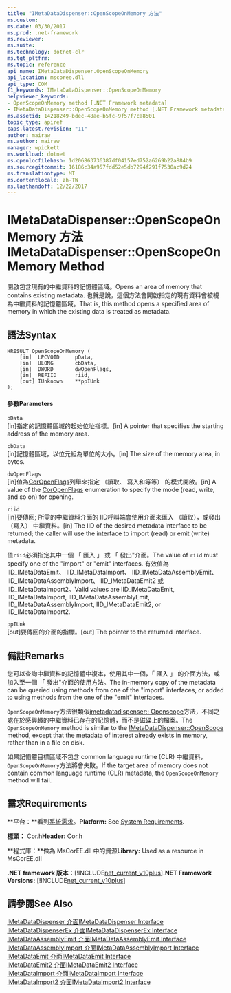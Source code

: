 ```yaml
---
title: "IMetaDataDispenser::OpenScopeOnMemory 方法"
ms.custom: 
ms.date: 03/30/2017
ms.prod: .net-framework
ms.reviewer: 
ms.suite: 
ms.technology: dotnet-clr
ms.tgt_pltfrm: 
ms.topic: reference
api_name: IMetaDataDispenser.OpenScopeOnMemory
api_location: mscoree.dll
api_type: COM
f1_keywords: IMetaDataDispenser::OpenScopeOnMemory
helpviewer_keywords:
- OpenScopeOnMemory method [.NET Framework metadata]
- IMetaDataDispenser::OpenScopeOnMemory method [.NET Framework metadata]
ms.assetid: 14218249-bdec-48ae-b5fc-9f57f7ca8501
topic_type: apiref
caps.latest.revision: "11"
author: mairaw
ms.author: mairaw
manager: wpickett
ms.workload: dotnet
ms.openlocfilehash: 1d206863736387df04157ed752a6269b22a884b9
ms.sourcegitcommit: 16186c34a957fdd52e5db7294f291f7530ac9d24
ms.translationtype: MT
ms.contentlocale: zh-TW
ms.lasthandoff: 12/22/2017
---
```

# <a name="imetadatadispenseropenscopeonmemory-method"></a><span data-ttu-id="27e53-102">IMetaDataDispenser::OpenScopeOnMemory 方法</span><span class="sxs-lookup"><span data-stu-id="27e53-102">IMetaDataDispenser::OpenScopeOnMemory Method</span></span>
<span data-ttu-id="27e53-103">開啟包含現有的中繼資料的記憶體區域。</span><span class="sxs-lookup"><span data-stu-id="27e53-103">Opens an area of memory that contains existing metadata.</span></span> <span data-ttu-id="27e53-104">也就是說，這個方法會開啟指定的現有資料會被視為中繼資料的記憶體區域。</span><span class="sxs-lookup"><span data-stu-id="27e53-104">That is, this method opens a specified area of memory in which the existing data is treated as metadata.</span></span>  
  
## <a name="syntax"></a><span data-ttu-id="27e53-105">語法</span><span class="sxs-lookup"><span data-stu-id="27e53-105">Syntax</span></span>  
  
```  
HRESULT OpenScopeOnMemory (  
    [in]  LPCVOID     pData,   
    [in]  ULONG       cbData,   
    [in]  DWORD       dwOpenFlags,   
    [in]  REFIID      riid,   
    [out] IUnknown    **ppIUnk  
);  
```  
  
#### <a name="parameters"></a><span data-ttu-id="27e53-106">參數</span><span class="sxs-lookup"><span data-stu-id="27e53-106">Parameters</span></span>  
 `pData`  
 <span data-ttu-id="27e53-107">[in]指定的記憶體區域的起始位址指標。</span><span class="sxs-lookup"><span data-stu-id="27e53-107">[in] A pointer that specifies the starting address of the memory area.</span></span>  
  
 `cbData`  
 <span data-ttu-id="27e53-108">[in]記憶體區域，以位元組為單位的大小。</span><span class="sxs-lookup"><span data-stu-id="27e53-108">[in] The size of the memory area, in bytes.</span></span>  
  
 `dwOpenFlags`  
 <span data-ttu-id="27e53-109">[in]值為[CorOpenFlags](../../../../docs/framework/unmanaged-api/metadata/coropenflags-enumeration.md)列舉來指定 （讀取、 寫入和等等） 的模式開啟。</span><span class="sxs-lookup"><span data-stu-id="27e53-109">[in] A value of the [CorOpenFlags](../../../../docs/framework/unmanaged-api/metadata/coropenflags-enumeration.md) enumeration to specify the mode (read, write, and so on) for opening.</span></span>  
  
 `riid`  
 <span data-ttu-id="27e53-110">[in]要傳回; 所需的中繼資料介面的 IID呼叫端會使用介面來匯入 （讀取），或發出 （寫入） 中繼資料。</span><span class="sxs-lookup"><span data-stu-id="27e53-110">[in] The IID of the desired metadata interface to be returned; the caller will use the interface to import (read) or emit (write) metadata.</span></span>  
  
 <span data-ttu-id="27e53-111">值`riid`必須指定其中一個 「 匯入 」 或 「 發出"介面。</span><span class="sxs-lookup"><span data-stu-id="27e53-111">The value of `riid` must specify one of the "import" or "emit" interfaces.</span></span> <span data-ttu-id="27e53-112">有效值為 IID_IMetaDataEmit、 IID_IMetaDataImport、 IID_IMetaDataAssemblyEmit、 IID_IMetaDataAssemblyImport、 IID_IMetaDataEmit2 或 IID_IMetaDataImport2。</span><span class="sxs-lookup"><span data-stu-id="27e53-112">Valid values are IID_IMetaDataEmit, IID_IMetaDataImport, IID_IMetaDataAssemblyEmit, IID_IMetaDataAssemblyImport, IID_IMetaDataEmit2, or IID_IMetaDataImport2.</span></span>  
  
 `ppIUnk`  
 <span data-ttu-id="27e53-113">[out]要傳回的介面的指標。</span><span class="sxs-lookup"><span data-stu-id="27e53-113">[out] The pointer to the returned interface.</span></span>  
  
## <a name="remarks"></a><span data-ttu-id="27e53-114">備註</span><span class="sxs-lookup"><span data-stu-id="27e53-114">Remarks</span></span>  
 <span data-ttu-id="27e53-115">您可以查詢中繼資料的記憶體中複本，使用其中一個，「 匯入 」 的介面方法，或加入至一個 「 發出"介面的使用方法。</span><span class="sxs-lookup"><span data-stu-id="27e53-115">The in-memory copy of the metadata can be queried using methods from one of the "import" interfaces, or added to using methods from the one of the "emit" interfaces.</span></span>  
  
 <span data-ttu-id="27e53-116">`OpenScopeOnMemory`方法很類似[imetadatadispenser:: Openscope](../../../../docs/framework/unmanaged-api/metadata/imetadatadispenser-openscope-method.md)方法，不同之處在於感興趣的中繼資料已存在的記憶體，而不是磁碟上的檔案。</span><span class="sxs-lookup"><span data-stu-id="27e53-116">The `OpenScopeOnMemory` method is similar to the [IMetaDataDispenser::OpenScope](../../../../docs/framework/unmanaged-api/metadata/imetadatadispenser-openscope-method.md) method, except that the metadata of interest already exists in memory, rather than in a file on disk.</span></span>  
  
 <span data-ttu-id="27e53-117">如果記憶體目標區域不包含 common language runtime (CLR) 中繼資料，`OpenScopeOnMemory`方法將會失敗。</span><span class="sxs-lookup"><span data-stu-id="27e53-117">If the target area of memory does not contain common language runtime (CLR) metadata, the `OpenScopeOnMemory` method will fail.</span></span>  
  
## <a name="requirements"></a><span data-ttu-id="27e53-118">需求</span><span class="sxs-lookup"><span data-stu-id="27e53-118">Requirements</span></span>  
 <span data-ttu-id="27e53-119">**平台：**看到[系統需求](../../../../docs/framework/get-started/system-requirements.md)。</span><span class="sxs-lookup"><span data-stu-id="27e53-119">**Platform:** See [System Requirements](../../../../docs/framework/get-started/system-requirements.md).</span></span>  
  
 <span data-ttu-id="27e53-120">**標頭：** Cor.h</span><span class="sxs-lookup"><span data-stu-id="27e53-120">**Header:** Cor.h</span></span>  
  
 <span data-ttu-id="27e53-121">**程式庫：**做為 MsCorEE.dll 中的資源</span><span class="sxs-lookup"><span data-stu-id="27e53-121">**Library:** Used as a resource in MsCorEE.dll</span></span>  
  
 <span data-ttu-id="27e53-122">**.NET framework 版本：**[!INCLUDE[net_current_v10plus](../../../../includes/net-current-v10plus-md.md)]</span><span class="sxs-lookup"><span data-stu-id="27e53-122">**.NET Framework Versions:** [!INCLUDE[net_current_v10plus](../../../../includes/net-current-v10plus-md.md)]</span></span>  
  
## <a name="see-also"></a><span data-ttu-id="27e53-123">請參閱</span><span class="sxs-lookup"><span data-stu-id="27e53-123">See Also</span></span>  
 [<span data-ttu-id="27e53-124">IMetaDataDispenser 介面</span><span class="sxs-lookup"><span data-stu-id="27e53-124">IMetaDataDispenser Interface</span></span>](../../../../docs/framework/unmanaged-api/metadata/imetadatadispenser-interface.md)  
 [<span data-ttu-id="27e53-125">IMetaDataDispenserEx 介面</span><span class="sxs-lookup"><span data-stu-id="27e53-125">IMetaDataDispenserEx Interface</span></span>](../../../../docs/framework/unmanaged-api/metadata/imetadatadispenserex-interface.md)  
 [<span data-ttu-id="27e53-126">IMetaDataAssemblyEmit 介面</span><span class="sxs-lookup"><span data-stu-id="27e53-126">IMetaDataAssemblyEmit Interface</span></span>](../../../../docs/framework/unmanaged-api/metadata/imetadataassemblyemit-interface.md)  
 [<span data-ttu-id="27e53-127">IMetaDataAssemblyImport 介面</span><span class="sxs-lookup"><span data-stu-id="27e53-127">IMetaDataAssemblyImport Interface</span></span>](../../../../docs/framework/unmanaged-api/metadata/imetadataassemblyimport-interface.md)  
 [<span data-ttu-id="27e53-128">IMetaDataEmit 介面</span><span class="sxs-lookup"><span data-stu-id="27e53-128">IMetaDataEmit Interface</span></span>](../../../../docs/framework/unmanaged-api/metadata/imetadataemit-interface.md)  
 [<span data-ttu-id="27e53-129">IMetaDataEmit2 介面</span><span class="sxs-lookup"><span data-stu-id="27e53-129">IMetaDataEmit2 Interface</span></span>](../../../../docs/framework/unmanaged-api/metadata/imetadataemit2-interface.md)  
 [<span data-ttu-id="27e53-130">IMetaDataImport 介面</span><span class="sxs-lookup"><span data-stu-id="27e53-130">IMetaDataImport Interface</span></span>](../../../../docs/framework/unmanaged-api/metadata/imetadataimport-interface.md)  
 [<span data-ttu-id="27e53-131">IMetaDataImport2 介面</span><span class="sxs-lookup"><span data-stu-id="27e53-131">IMetaDataImport2 Interface</span></span>](../../../../docs/framework/unmanaged-api/metadata/imetadataimport2-interface.md)
